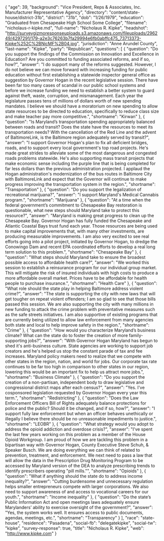 {
  "age": 39,
  "background": "Vice President, Reps & Associates, Inc. Manufacturer Representative Agency",
  "directory": "content/state-house/district-31b",
  "district": "31b",
  "dob": "1/26/1979",
  "education": "Graduated from Chesapeake High School Some College",
  "filename": "nicholaus-r-kipke.md",
  "full-name": "Nicholaus R. Kipke",
  "headshot": "http://surveygizmoresponseuploads.s3.amazonaws.com/fileuploads/296249/4297291/179-a2e3c76263b7fa29994e6fb0abffc475_73713373-Kipke%252C%2BNicMF%2B04.jpg",
  "jurisdiction": "Anne Arundel County",
  "last-name": "Kipke",
  "party": "Republican",
  "questions": [
    {
      "question": "Do you support the findings of the Commission on Innovation and Excellence in Education? Are you committed to funding associated reforms, and if so, how?",
      "answer": "I do support many of the reforms suggested. However, I do not believe we can move forward with increasing funding for public education without first establishing a statewide inspector general office as suggestion by Governor Hogan in the recent legislative session. There have been far too many cases of scandal in our public school systems and before we increase funding we need to establish a better system to guard against theft, waste, corruption, and mismanagement. Each year the legislature passes tens of millions of dollars worth of new spending mandates. I believe we should have a moratorium on new spending to allow state resources to be directed to education, specifically to reduce class size and make teacher pay more competitive.",
      "shortname": "Kirwan"
    },
    {
      "question": "Is Maryland’s transportation spending appropriately balanced between roads and transit? Does the state have the resources to meet its transportation needs? With the cancellation of the Red Line and the advent of BaltimoreLink, is the Baltimore region adequately served by transit?",
      "answer": "I support Governor Hogan's plan to fix all deficient bridges, roads, and to support every local government's top road projects. He's made great strides to alleviate some of the most dangerous and congested roads problems statewide. He's also supporting mass transit projects that make economic sense including the purple line that is being completed for far less dollars than the previous administration projected. I applaud the Hogan administration's modernization of the bus routes in Baltimore City with BaltimoreLink and expect that the Governor will continue to make progress improving the transportation system in the region.",
      "shortname": "Transportation"
    },
    {
      "question": "Do you support the legalization of recreational marijuana?",
      "answer": "I support Maryland's Medical Cannabis program.",
      "shortname": "Marijuana"
    },
    {
      "question": "At a time when the federal government’s commitment to Chesapeake Bay restoration is questionable, what new steps should Maryland take to protect this resource?",
      "answer": "Maryland is making great progress to clean up the Chesapeake Bay. Governor Hogan has fully funded the Chesapeake and Atlantic Coastal Bays trust fund each year. Those resources are being used to make capital improvements that, with many other investments, are producing measurable improvements. I am also very excited to see real efforts going into a pilot project, initiated by Governor Hogan, to dredge the Conowingo Dam and recent EPA coordinated efforts to develop a real long term solution to this problem.",
      "shortname": "Chesapeake Bay"
    },
    {
      "question": "What steps should Maryland take to ensure the broadest possible access to affordable health care?",
      "answer": "We worked this session to establish a reinsurance program for our individual group market. This will mitigate the risk of insured individuals with high costs to produce a more affordable overall market. Prices have to be affordable for health people to purchase insurance.",
      "shortname": "Health Care"
    },
    {
      "question": "What role should the state play in helping Baltimore address violent crime?",
      "answer": "The state is supporting the city with new laws that will get tougher on repeat violent offenders; I am so glad to see that those bills passed this session. We are also supporting the city with many millions in new funding to attack the crime problem with preventative measures such as the safe streets initiatives. I am also supportive of existing programs that are currently being utilized to allow law enforcement from many agencies both state and local to help improve safety in the region.",
      "shortname": "Crime"
    },
    {
      "question": "How would you characterize Maryland’s business climate? What can the state do to foster the creation of more family-supporting jobs?",
      "answer": "With Governor Hogan Maryland has begun to shed it's anti-business culture. State agencies are working to support job creators and he's helped us stop the constant parade of tax and fee increases. Maryland policy makers need to realize that we compete with other states in the region, nation, and world for jobs. Our corporate tax rate continues to be far too high in comparison to other states in our region, lowering this would be an important fix to help us attract more jobs.",
      "shortname": "Business Climate"
    },
    {
      "question": "Do you support the creation of a non-partisan, independent body to draw legislative and congressional district maps after each census?",
      "answer": "Yes. I've cosponsored legislation requested by Governor Hogan every year this term.",
      "shortname": "Redistricting"
    },
    {
      "question": "Does the Law Enforcement Officers Bill of Rights adequately balance protections for police and the public? Should it be changed, and if so, how?",
      "answer": "I support fully law enforcement but when an officer behaves unethically or illegally I believe there should be no unreasonable impediments to justice.",
      "shortname": "LEOBR"
    },
    {
      "question": "What strategy would you adopt to address the opioid addiction and overdose crisis?",
      "answer": "I've spent the last few years working on this problem as a member of the House Opioid Workgroup. I am proud of how we are tackling this problem in a bipartisan way with Governor Hogan, County Executive Steve Schuh, & Speaker Busch. We are doing everything we can think of related to prevention, treatment, and enforcement. We next need to pass a law that will allow the data in the Prescription Drug Monitoring Program to be accessed by Maryland version of the DEA to analyze prescribing trends to identify prescribers operating \"pill mills.\"",
      "shortname": "Opioids"
    },
    {
      "question": "What if anything should the state do to address income inequality?",
      "answer": "Cutting burdensome and unnecessary regulation helps smaller entrepreneurs compete with larger corporations. We also need to support awareness of and access to vocational careers for our youth.",
      "shortname": "Income inequality"
    },
    {
      "question": "Do the state’s Public Information Act and open meetings laws adequately ensure Marylanders’ ability to exercise oversight of the government?",
      "answer": "Yes, the system works well. It ensures access to public documents, agendas, meetings, etc.",
      "shortname": "Transparency"
    }
  ],
  "race": "state-house",
  "residence": "Pasadena",
  "social-fb": "delegatekipke",
  "social-tw": "kipke",
  "survey-response": true,
  "title": "Nicholaus R. Kipke",
  "web": "http://www.kipke.com"
}
